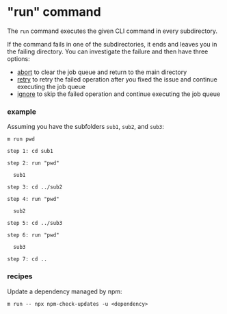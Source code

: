 # "run" command

The `run` command executes the given CLI command in every subdirectory.

If the command fails in one of the subdirectories, it ends and leaves you in the
failing directory. You can investigate the failure and then have three options:

- [abort](abort.md) to clear the job queue and return to the main directory
- [retry](retry.md) to retry the failed operation after you fixed the issue and
  continue executing the job queue
- [ignore](ignore.md) to skip the failed operation and continue executing the
  job queue

### example

Assuming you have the subfolders `sub1`, `sub2`, and `sub3`:

```
m run pwd

step 1: cd sub1

step 2: run "pwd"

  sub1

step 3: cd ../sub2

step 4: run "pwd"

  sub2

step 5: cd ../sub3

step 6: run "pwd"

  sub3

step 7: cd ..
```

### recipes

Update a dependency managed by npm:

```
m run -- npx npm-check-updates -u <dependency>
```

